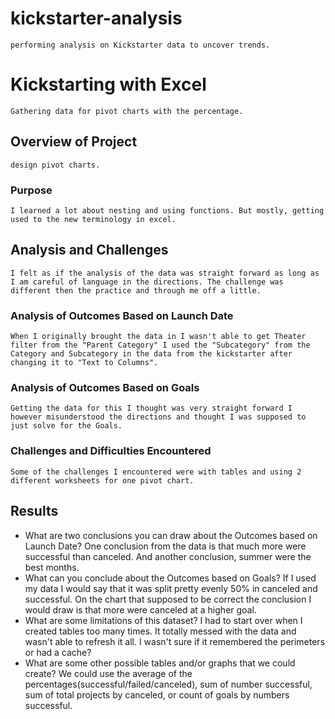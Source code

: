 # kickstarter-analysis
	performing analysis on Kickstarter data to uncover trends.
# Kickstarting with Excel
	Gathering data for pivot charts with the percentage.
## Overview of Project
	design pivot charts.
### Purpose
	I learned a lot about nesting and using functions. But mostly, getting used to the new terminology in excel.
## Analysis and Challenges
	I felt as if the analysis of the data was straight forward as long as I am careful of language in the directions. The challenge was different then the practice and through me off a little. 
### Analysis of Outcomes Based on Launch Date
	When I originally brought the data in I wasn't able to get Theater filter from the "Parent Category" I used the "Subcategory" from the Category and Subcategory in the data from the kickstarter after changing it to "Text to Columns".   
### Analysis of Outcomes Based on Goals
	Getting the data for this I thought was very straight forward I however misunderstood the directions and thought I was supposed to just solve for the Goals. 
### Challenges and Difficulties Encountered
	Some of the challenges I encountered were with tables and using 2 different worksheets for one pivot chart.
## Results

- What are two conclusions you can draw about the Outcomes based on Launch Date?
		One conclusion from the data is that much more were successful than canceled. And another conclusion, summer were the best months. 
- What can you conclude about the Outcomes based on Goals?
		If I used my data I would say that it was split pretty evenly 50% in canceled and successful. On the chart that supposed to be correct the conclusion I would draw is that more were canceled at a higher goal.
- What are some limitations of this dataset?
		I had to start over when I created tables too many times. It totally messed with the data and wasn't able to refresh it all. I wasn't sure if it remembered the perimeters or had a cache?
- What are some other possible tables and/or graphs that we could create?
		We could use the average of the percentages(successful/failed/canceled), sum of number successful, sum of total projects by canceled, or count of goals by numbers successful.
